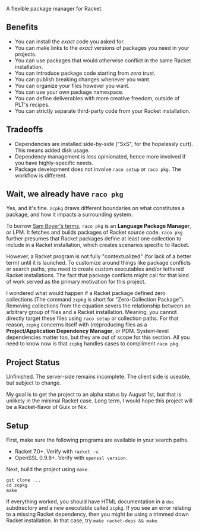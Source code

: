 A flexible package manager for Racket.


## Benefits

* You can install the _exact_ code you asked for.
* You can make links to the _exact_ versions of packages you need in your projects.
* You can use packages that would otherwise conflict in the same Racket installation.
* You can introduce package code starting from _zero trust_.
* You can publish breaking changes whenever you want.
* You can organize your files however you want.
* You can use your own package namespace.
* You can define deliverables with more creative freedom, outside of PLT's recipes.
* You can strictly separate third-party code from your Racket installation.

## Tradeoffs

* Dependencies are installed side-by-side ("SxS", for the hopelessly curt). This means added disk usage.
* Dependency management is less opinionated, hence more involved if you have highly-specific needs.
* Package development does not involve `raco setup` or `raco pkg`. The workflow is different.

## Wait, we already have `raco pkg`

Yes, and it's fine. `zcpkg` draws different boundaries on what
constitutes a package, and how it impacts a surrounding system.

To borrow [Sam Boyer's terms][boyer], `raco pkg` is an **Language Package
Manager**, or LPM.  It fetches and builds packages of Racket source
code. `raco pkg` further presumes that Racket packages define at least
one collection to include in a Racket installation, which creates
scenarios specific to Racket.

However, a Racket program is not fully "contextualized" (for lack of a
better term) until it is launched. To customize around things like
package conflicts or search paths, you need to create custom
executables and/or tethered Racket installations. The fact that
package conflicts might call for that kind of work served as the
primary motivation for this project.

I wondered what would happen if a Racket package defined zero
collections (The command `zcpkg` is short for "Zero-Collection
Package").  Removing collections from the equation severs the
relationship between an arbitrary group of files and a Racket
installation. Meaning, you cannot directly target these files using
`raco setup` or collection paths. For that reason, `zcpkg` concerns
itself with (re)producing files as a **Project/Application Dependency
Manager**, or PDM. System-level dependencies matter too, but they are out of
scope for this section. All you need to know now is that `zcpkg`
handles cases to compliment `raco pkg`.


[boyer]: https://medium.com/@sdboyer/so-you-want-to-write-a-package-manager-4ae9c17d9527


## Project Status

Unfinished. The server-side remains incomplete. The client side is
useable, but subject to change.

My goal is to get the project to an alpha status by August 1st,
but that is unlikely in the minimal Racket case. Long term, I would
hope this project will be a Racket-flavor of Guix or Nix.


## Setup

First, make sure the following programs are available in your search paths.

* Racket 7.0+. Verify with `racket -v`.
* OpenSSL 0.9.8+. Verify with `openssl version`.

Next, build the project using `make`.

```console
git clone ...
cd zcpkg
make
```

If everything worked, you should have HTML documentation in a `doc`
subdirectory and a new executable called `zcpkg`. If you see an error
relating to a missing Racket dependency, then you might be using a
trimmed down Racket installation. In that case, try `make racket-deps
&& make`.
